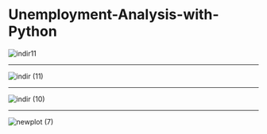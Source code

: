 # Unemployment-Analysis-with-Python
![indir11](https://user-images.githubusercontent.com/97463861/209480716-0aab3d23-13d3-4364-81d8-82ffdd564c9e.png)
<hr>

![indir (11)](https://user-images.githubusercontent.com/97463861/209480729-29106224-a837-4fa8-ba45-d76332014475.png)
<hr>

![indir (10)](https://user-images.githubusercontent.com/97463861/209480730-541aed70-66bb-4a30-bde3-37fc7f302e86.png)
<hr>

![newplot (7)](https://user-images.githubusercontent.com/97463861/209480731-b78b5bbc-beee-4e86-ae75-0bb45347687c.png)
